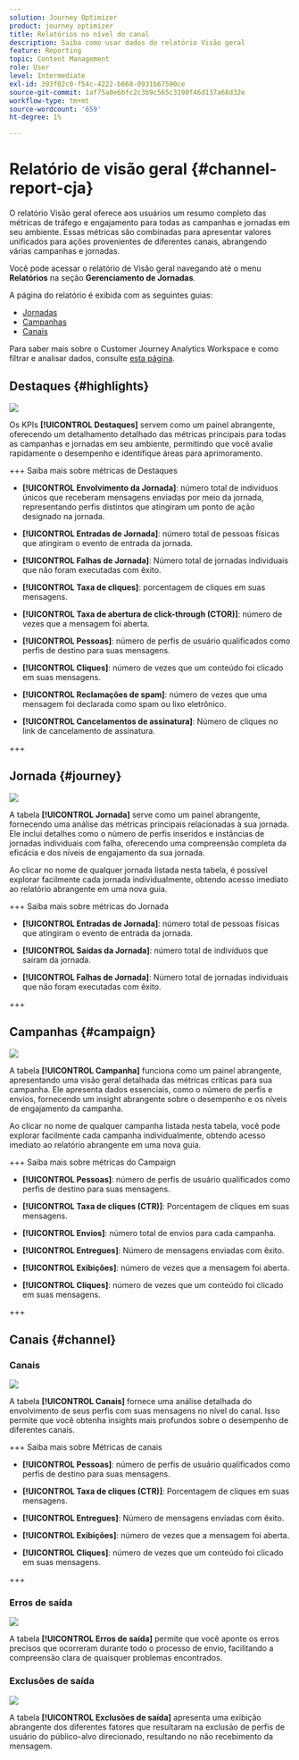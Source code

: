 ```yaml
---
solution: Journey Optimizer
product: journey optimizer
title: Relatórios no nível do canal
description: Saiba como usar dados do relatório Visão geral
feature: Reporting
topic: Content Management
role: User
level: Intermediate
exl-id: 393f02c0-f54c-4222-b668-0931b67590ce
source-git-commit: 1af75a0e6bfc2c3b9c565c3190f46d137a68d32e
workflow-type: tm+mt
source-wordcount: '659'
ht-degree: 1%

---
```


# Relatório de visão geral {#channel-report-cja}

O relatório Visão geral oferece aos usuários um resumo completo das métricas de tráfego e engajamento para todas as campanhas e jornadas em seu ambiente. Essas métricas são combinadas para apresentar valores unificados para ações provenientes de diferentes canais, abrangendo várias campanhas e jornadas.

Você pode acessar o relatório de Visão geral navegando até o menu **Relatórios** na seção **Gerenciamento de Jornadas**.

A página do relatório é exibida com as seguintes guias:

* [Jornadas](#journey)
* [Campanhas](#campaign)
* [Canais](#channel)

Para saber mais sobre o Customer Journey Analytics Workspace e como filtrar e analisar dados, consulte [esta página](https://experienceleague.adobe.com/en/docs/analytics-platform/using/cja-workspace/home).

## Destaques {#highlights}

![](assets/cja-highlights.png)

Os KPIs **[!UICONTROL Destaques]** servem como um painel abrangente, oferecendo um detalhamento detalhado das métricas principais para todas as campanhas e jornadas em seu ambiente, permitindo que você avalie rapidamente o desempenho e identifique áreas para aprimoramento.

+++ Saiba mais sobre métricas de Destaques

* **[!UICONTROL Envolvimento da Jornada]**: número total de indivíduos únicos que receberam mensagens enviadas por meio da jornada, representando perfis distintos que atingiram um ponto de ação designado na jornada.

* **[!UICONTROL Entradas de Jornada]**: número total de pessoas físicas que atingiram o evento de entrada da jornada.

* **[!UICONTROL Falhas de Jornada]**: Número total de jornadas individuais que não foram executadas com êxito.

* **[!UICONTROL Taxa de cliques]**: porcentagem de cliques em suas mensagens.

* **[!UICONTROL Taxa de abertura de click-through (CTOR)]**: número de vezes que a mensagem foi aberta.

* **[!UICONTROL Pessoas]**: número de perfis de usuário qualificados como perfis de destino para suas mensagens.

* **[!UICONTROL Cliques]**: número de vezes que um conteúdo foi clicado em suas mensagens.

* **[!UICONTROL Reclamações de spam]**: número de vezes que uma mensagem foi declarada como spam ou lixo eletrônico.

* **[!UICONTROL Cancelamentos de assinatura]**: Número de cliques no link de cancelamento de assinatura.

+++

## Jornada {#journey}

![](assets/cja-channel-journeys.png)

A tabela **[!UICONTROL Jornada]** serve como um painel abrangente, fornecendo uma análise das métricas principais relacionadas à sua jornada. Ele inclui detalhes como o número de perfis inseridos e instâncias de jornadas individuais com falha, oferecendo uma compreensão completa da eficácia e dos níveis de engajamento da sua jornada.

Ao clicar no nome de qualquer jornada listada nesta tabela, é possível explorar facilmente cada jornada individualmente, obtendo acesso imediato ao relatório abrangente em uma nova guia.

+++ Saiba mais sobre métricas do Jornada

* **[!UICONTROL Entradas de Jornada]**: número total de pessoas físicas que atingiram o evento de entrada da jornada.

* **[!UICONTROL Saídas da Jornada]**: número total de indivíduos que saíram da jornada.

* **[!UICONTROL Falhas de Jornada]**: Número total de jornadas individuais que não foram executadas com êxito.

+++

## Campanhas {#campaign}

![](assets/cja-channel-campaigns.png)

A tabela **[!UICONTROL Campanha]** funciona como um painel abrangente, apresentando uma visão geral detalhada das métricas críticas para sua campanha. Ele apresenta dados essenciais, como o número de perfis e envios, fornecendo um insight abrangente sobre o desempenho e os níveis de engajamento da campanha.

Ao clicar no nome de qualquer campanha listada nesta tabela, você pode explorar facilmente cada campanha individualmente, obtendo acesso imediato ao relatório abrangente em uma nova guia.

+++ Saiba mais sobre métricas do Campaign

* **[!UICONTROL Pessoas]**: número de perfis de usuário qualificados como perfis de destino para suas mensagens.

* **[!UICONTROL Taxa de cliques (CTR)]**: Porcentagem de cliques em suas mensagens.

* **[!UICONTROL Envios]**: número total de envios para cada campanha.

* **[!UICONTROL Entregues]**: Número de mensagens enviadas com êxito.

* **[!UICONTROL Exibições]**: número de vezes que a mensagem foi aberta.

* **[!UICONTROL Cliques]**: número de vezes que um conteúdo foi clicado em suas mensagens.

+++

## Canais {#channel}

### Canais

![](assets/cja-channels.png)

A tabela **[!UICONTROL Canais]** fornece uma análise detalhada do envolvimento de seus perfis com suas mensagens no nível do canal. Isso permite que você obtenha insights mais profundos sobre o desempenho de diferentes canais.

+++ Saiba mais sobre Métricas de canais

* **[!UICONTROL Pessoas]**: número de perfis de usuário qualificados como perfis de destino para suas mensagens.

* **[!UICONTROL Taxa de cliques (CTR)]**: Porcentagem de cliques em suas mensagens.

* **[!UICONTROL Entregues]**: Número de mensagens enviadas com êxito.

* **[!UICONTROL Exibições]**: número de vezes que a mensagem foi aberta.

* **[!UICONTROL Cliques]**: número de vezes que um conteúdo foi clicado em suas mensagens.

+++

### Erros de saída

![](assets/cja-channels-outbound-errors.png)

A tabela **[!UICONTROL Erros de saída]** permite que você aponte os erros precisos que ocorreram durante todo o processo de envio, facilitando a compreensão clara de quaisquer problemas encontrados.

### Exclusões de saída

![](assets/cja-channels-outbound-excluded.png)

A tabela **[!UICONTROL Exclusões de saída]** apresenta uma exibição abrangente dos diferentes fatores que resultaram na exclusão de perfis de usuário do público-alvo direcionado, resultando no não recebimento da mensagem.
